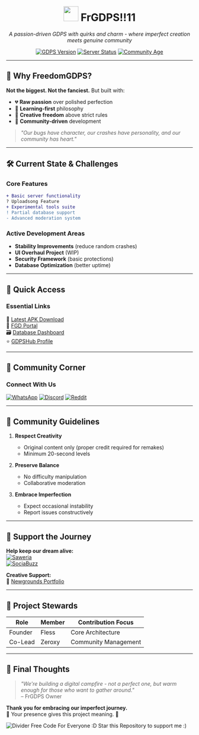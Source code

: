 <h1 align="center">
  <img src="https://fless.ps.fhgdps.com/dashboard/icon.png" width="40"/>
  FrGDPS!!11
</h1>

<p align="center">
  <em>A passion-driven GDPS with quirks and charm - where imperfect creation meets genuine community</em>
</p>

<div align="center">
  
  [![GDPS Version](https://img.shields.io/badge/version-2.1.3-orange)](https://fless.rf.gd/download.php)
  [![Server Status](https://img.shields.io/badge/status-🟢_Alive-green)](https://fless.ps.fhgdps.com)
  [![Community Age](https://img.shields.io/badge/active_since-2024-blue)]()

</div>

---

## 🌱 Why FreedomGDPS?

**Not the biggest. Not the fanciest.** But built with:

- 💔 **Raw passion** over polished perfection
- 🧠 **Learning-first** philosophy
- 🌈 **Creative freedom** above strict rules
- 🤝 **Community-driven** development

> *"Our bugs have character, our crashes have personality, and our community has heart."*

---

## 🛠 Current State & Challenges

### Core Features
```diff
+ Basic server functionality
? Uploadsong Feature
+ Experimental tools suite
! Partial database support
- Advanced moderation system
```

### Active Development Areas
- **Stability Improvements** (reduce random crashes)
- **UI Overhaul Project** (WIP)
- **Security Framework** (basic protections)
- **Database Optimization** (better uptime)

---

## 🚀 Quick Access

### Essential Links
🔗 [Latest APK Download](https://fless.netlify.app/download.php)  
🔧 [FGD Portal](https://fless.netlify.app)  
🗃️ [Database Dashboard](https://fless.ps.fhgdps.com)  
⭐ [GDPSHub Profile](https://gdpshub.com/gdps/2924)

---

## 👥 Community Corner

### Connect With Us
[![WhatsApp](https://img.shields.io/badge/WhatsApp_Group-25D366?logo=whatsapp)](https://chat.whatsapp.com/Fmh5DoSjbWkBje0ab3RAEF)
[![Discord](https://img.shields.io/badge/Discord-5865F2?logo=discord)](https://discord.gg/YyeZ2Sxjgf)
[![Reddit](https://img.shields.io/badge/Subreddit-FF4500?logo=reddit)](https://www.reddit.com/r/FrGDPS)

---

## 📜 Community Guidelines

1. **Respect Creativity**  
   - Original content only (proper credit required for remakes)
   - Minimum 20-second levels

2. **Preserve Balance**  
   - No difficulty manipulation
   - Collaborative moderation

3. **Embrace Imperfection**  
   - Expect occasional instability
   - Report issues constructively

---

## 💌 Support the Journey

**Help keep our dream alive:**  
[![Saweria](https://img.shields.io/badge/Support-Saweria-FFD700)](https://saweria.co/thiosaputra)  
[![SociaBuzz](https://img.shields.io/badge/Back-SociaBuzz-FF69B4)](https://sociabuzz.com/ameliapt)

**Creative Support:**  
🎨 [Newgrounds Portfolio](https://rotenfles777.newgrounds.com/)

---

## 🌟 Project Stewards

| Role       | Member     | Contribution Focus |
|------------|------------|--------------------|
| Founder    | Fless      | Core Architecture  |
| Co-Lead    | Zeroxy     | Community Management|

---

## 💬 Final Thoughts

> *"We're building a digital campfire - not a perfect one, but warm enough for those who want to gather around."*  
> – FrGDPS Owner

**Thank you for embracing our imperfect journey.**  
🧡 Your presence gives this project meaning. 🧡

![Divider](https://raw.githubusercontent.com/andreasbm/readme/master/assets/lines/rainbow.png)
Free Code For Everyone :D
Star this Repository to support me :)
